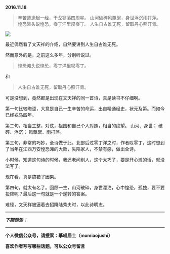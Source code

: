 **2016.11.18**

>辛苦遭逢起一经，干戈寥落四周星。
>山河破碎风飘絮，身世浮沉雨打萍。
>惶恐滩头说惶恐，零丁洋里叹零丁。
>人生自古谁无死，留取丹心照汗青。

![](https://pic1.zhimg.com/v2-72f8e58b070e4b40f253a75ecb9c95d2.jpg)

最近偶然看了文天祥的介绍，自然要讲到人生自古谁无死。

然而意外的是，之前这么多年，分别听说过。
>惶恐滩头说惶恐，零丁洋里叹零丁。

和
>人生自古谁无死，留取丹心照汗青。

可是没想到，竟然都是出现在文天祥的同一首诗，真是读书不仔细啊。

第一句比较晦涩，大意是自己一生辛苦的命运，出自精通经史，状元及第。而如今已经戎马四年。

第二句，相当工整，对仗，祖国和自己个人对照，相当的绝望。
山河、身世；
破碎、浮沉；
风飘絮、雨打萍。

第三句，非常的巧妙，全诗做于此。北部后过零丁洋之时，作者叹零丁，这时想到了当年在江西万安惶恐滩的大败，失陷家人，不禁有感，做出全诗。

小时候，知道这句诗的时候，我还老问别人，这个太巧了，要是开心滩的话，就没法写了。

现在看，真是搞错了因果。

第四句，就太有名了。回顾一生，山河破碎，身世漂泊，心中惶恐，孤独，要不要投降呢？最后这一句就是一个逆转的答案。

难怪，文天祥被逼着去招降陆秀夫时，以此诗明志。



***

***下期预告：***

***

**个人微信公众号，请搜索：摹喵居士（momiaojushi）**

**喜欢作者写写哪些话题，可以公众号留言**